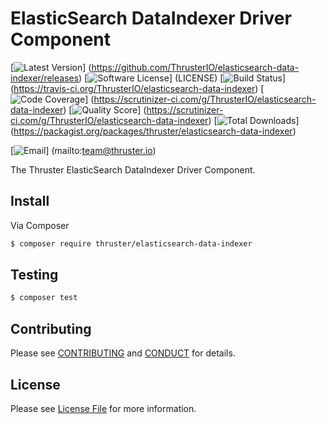 # ElasticSearch DataIndexer Driver Component

[![Latest Version](https://img.shields.io/github/release/ThrusterIO/elasticsearch-data-indexer.svg?style=flat-square)]
(https://github.com/ThrusterIO/elasticsearch-data-indexer/releases)
[![Software License](https://img.shields.io/badge/license-MIT-brightgreen.svg?style=flat-square)]
(LICENSE)
[![Build Status](https://img.shields.io/travis/ThrusterIO/elasticsearch-data-indexer.svg?style=flat-square)]
(https://travis-ci.org/ThrusterIO/elasticsearch-data-indexer)
[![Code Coverage](https://img.shields.io/scrutinizer/coverage/g/ThrusterIO/elasticsearch-data-indexer.svg?style=flat-square)]
(https://scrutinizer-ci.com/g/ThrusterIO/elasticsearch-data-indexer)
[![Quality Score](https://img.shields.io/scrutinizer/g/ThrusterIO/elasticsearch-data-indexer.svg?style=flat-square)]
(https://scrutinizer-ci.com/g/ThrusterIO/elasticsearch-data-indexer)
[![Total Downloads](https://img.shields.io/packagist/dt/thruster/elasticsearch-data-indexer.svg?style=flat-square)]
(https://packagist.org/packages/thruster/elasticsearch-data-indexer)

[![Email](https://img.shields.io/badge/email-team@thruster.io-blue.svg?style=flat-square)]
(mailto:team@thruster.io)

The Thruster ElasticSearch DataIndexer Driver Component.


## Install

Via Composer

``` bash
$ composer require thruster/elasticsearch-data-indexer
```


## Testing

``` bash
$ composer test
```


## Contributing

Please see [CONTRIBUTING](CONTRIBUTING.md) and [CONDUCT](CONDUCT.md) for details.


## License

Please see [License File](LICENSE) for more information.
